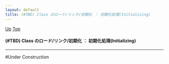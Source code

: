 ```yaml
---
layout: default
title: (#TBD) Class のロード/リンク/初期化 ： 初期化処理(Initializing)
---
```

[Up](no7882ALm.html) [Top](../index.html)

#### (#TBD) Class のロード/リンク/初期化 ： 初期化処理(Initializing)

--- 
#Under Construction





